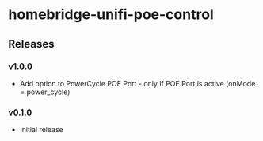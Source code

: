 # homebridge-unifi-poe-control

## Releases

### v1.0.0
- Add option to PowerCycle POE Port - only if POE Port is active (onMode = power_cycle)

### v0.1.0
- Initial release
